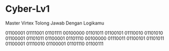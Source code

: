 # Cyber-Lv1
Master Virtex Tolong Jawab Dengan Logikamu

01100001 01111001 01101111 00100000 01101011 01100101 01110010 01101010 01100001 01101011 01100001 01101110 00100000 01110011 01100101 01101011 01100001 01110010 01100001 01101110 01100111
